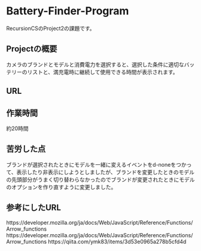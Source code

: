 # Battery-Finder-Program
RecursionCSのProject2の課題です。
<h2>Projectの概要</h2>
カメラのブランドとモデルと消費電力を選択すると、選択した条件に適切なバッテリーのリストと、満充電時に継続して使用できる時間が表示されます。
<h2>URL</h2>

<h2>作業時間</h2>
約20時間
<h2>苦労した点</h2>
ブランドが選択されたときにモデルを一緒に変えるイベントをd-noneをつかって、表示したり非表示にしようとしましたが、ブランドを変更したときのモデルの先頭部分がうまく切り替わらなかったのでブランドが変更されたときにモデルのオプションを作り直すように変更しました。
<h2>参考にしたURL</h2>
https://developer.mozilla.org/ja/docs/Web/JavaScript/Reference/Functions/Arrow_functions
https://developer.mozilla.org/ja/docs/Web/JavaScript/Reference/Functions/Arrow_functions
https://qiita.com/ymk83/items/3d53e0965a278b5cfd4d
